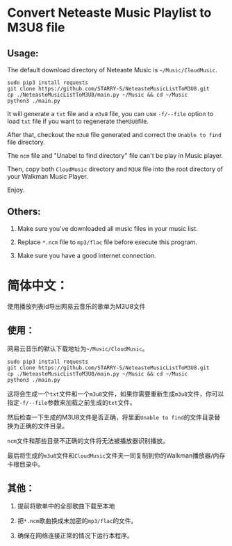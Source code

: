 # Convert Neteaste Music Playlist to M3U8 file

## Usage:

The default download directory of Neteaste Music is `~/Music/CloudMusic`.

```
sudo pip3 install requests
git clone https://github.com/STARRY-S/NeteasteMusicListToM3U8.git
cp ./NeteasteMusicListToM3U8/main.py ~/Music && cd ~/Music
python3 ./main.py
```

It will generate a `txt` file and a `m3u8` file, you can use `-f/--file` option to load `txt` file if you want to regenerate the`M3U8`file.

After that, checkout the `m3u8` file generated and correct the `Unable to find` file directory.

The `ncm` file and "Unabel to find directory" file can't be play in Music player.

Then, copy both `CloudMusic` directory and `M3U8` file into the root directory of your Walkman Music Player.

Enjoy.

## Others:

1. Make sure you've downloaded all music files in your music list.

2. Replace `*.ncm` file to `mp3/flac` file before execute this program.

3. Make sure you have a good internet connection.

# 简体中文：
使用播放列表id导出网易云音乐的歌单为M3U8文件

## 使用：

网易云音乐的默认下载地址为`~/Music/CloudMusic`。

```
sudo pip3 install requests
git clone https://github.com/STARRY-S/NeteasteMusicListToM3U8.git
cp ./NeteasteMusicListToM3U8/main.py ~/Music && cd ~/Music
python3 ./main.py
```

这将会生成一个`txt`文件和一个`m3u8`文件，如果你需要重新生成`m3u8`文件，你可以指定`-f/--file`参数来加载之前生成的`txt`文件。

然后检查一下生成的M3U8文件是否正确，将里面`Unable to find`的文件目录替换为正确的文件目录。

`ncm`文件和那些目录不正确的文件将无法被播放器识别播放。

最后将生成的`m3u8`文件和`CloudMusic`文件夹一同复制到你的Walkman播放器/内存卡根目录中。

## 其他：

1. 提前将歌单中的全部歌曲下载至本地

2. 把`*.ncm`歌曲换成未加密的`mp3/flac`的文件。

3. 确保在网络连接正常的情况下运行本程序。
